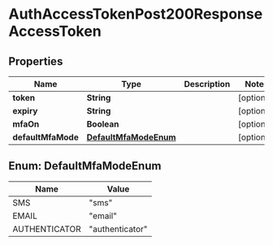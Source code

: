 

# AuthAccessTokenPost200ResponseAccessToken


## Properties

| Name | Type | Description | Notes |
|------------ | ------------- | ------------- | -------------|
|**token** | **String** |  |  [optional] |
|**expiry** | **String** |  |  [optional] |
|**mfaOn** | **Boolean** |  |  [optional] |
|**defaultMfaMode** | [**DefaultMfaModeEnum**](#DefaultMfaModeEnum) |  |  [optional] |



## Enum: DefaultMfaModeEnum

| Name | Value |
|---- | -----|
| SMS | &quot;sms&quot; |
| EMAIL | &quot;email&quot; |
| AUTHENTICATOR | &quot;authenticator&quot; |



